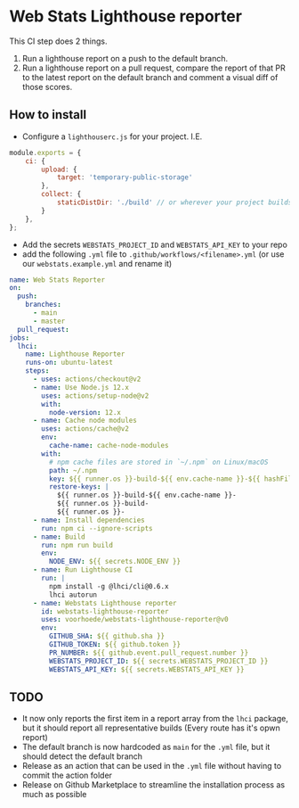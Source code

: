 # Web Stats Lighthouse reporter

This CI step does 2 things.
1. Run a lighthouse report on a push to the default branch.
2. Run a lighthouse report on a pull request, compare the report of that PR to the latest report on the default branch and comment a visual diff of those scores.

## How to install
- Configure a `lighthouserc.js` for your project. I.E.
```js
module.exports = {
    ci: {
        upload: {
            target: 'temporary-public-storage'
        },
        collect: {
            staticDistDir: './build' // or wherever your project builds to
        }
    },
};
```
- Add the secrets `WEBSTATS_PROJECT_ID` and `WEBSTATS_API_KEY` to your repo
- add the following `.yml` file to `.github/workflows/<filename>.yml` (or use our `webstats.example.yml` and rename it)
```yaml
name: Web Stats Reporter
on:
  push:
    branches:
      - main
      - master
  pull_request:
jobs:
  lhci:
    name: Lighthouse Reporter
    runs-on: ubuntu-latest
    steps:
      - uses: actions/checkout@v2
      - name: Use Node.js 12.x
        uses: actions/setup-node@v2
        with:
          node-version: 12.x
      - name: Cache node modules
        uses: actions/cache@v2
        env:
          cache-name: cache-node-modules
        with:
          # npm cache files are stored in `~/.npm` on Linux/macOS
          path: ~/.npm
          key: ${{ runner.os }}-build-${{ env.cache-name }}-${{ hashFiles('**/package-lock.json') }}
          restore-keys: |
            ${{ runner.os }}-build-${{ env.cache-name }}-
            ${{ runner.os }}-build-
            ${{ runner.os }}-
      - name: Install dependencies
        run: npm ci --ignore-scripts
      - name: Build
        run: npm run build
        env:
          NODE_ENV: ${{ secrets.NODE_ENV }}
      - name: Run Lighthouse CI
        run: |
          npm install -g @lhci/cli@0.6.x
          lhci autorun
      - name: Webstats Lighthouse reporter
        id: webstats-lighthouse-reporter
        uses: voorhoede/webstats-lighthouse-reporter@v0
        env:
          GITHUB_SHA: ${{ github.sha }}
          GITHUB_TOKEN: ${{ github.token }}
          PR_NUMBER: ${{ github.event.pull_request.number }}
          WEBSTATS_PROJECT_ID: ${{ secrets.WEBSTATS_PROJECT_ID }}
          WEBSTATS_API_KEY: ${{ secrets.WEBSTATS_API_KEY }}
```
## TODO
- It now only reports the first item in a report array from the `lhci` package, but it should report all representative builds (Every route has it's opwn report)
- The default branch is now hardcoded as `main` for the `.yml` file, but it should detect the default branch
- Release as an action that can be used in the `.yml` file without having to commit the action folder
- Release on Github Marketplace to streamline the installation process as much as possible
